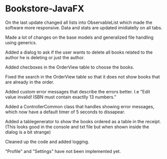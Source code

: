 # Bookstore-JavaFX

On the last update changed all lists into ObservableList which made the software more responsive. Data and stats are updated imidiatelly on all tabs.

Made a lot of changes on the base models and generalized file handling using generics.

Added a dialog to ask if the user wants to delete all books related to the author he is deleting or just the author.

Added checboxes in the OrderView table to choose the books.

Fixed the search in the OrderView table so that it does not show books that are already in the order.

Added custom error messages that describe the errors better. I.e "Edit value invalid! ISBN must contain exactlly 13 numbers."

Added a ControllerCommon class that handles showing error messages, which now have a default timer of 5 seconds to dissapear.

Added a tablegenerator to show the books ordered as a table in the receipt. (This looks good in the console and txt file but when shown inside the dialog is a bit strange)

Cleaned up the code and added logging.

"Profile" and "Settings" have not been implemented yet. 
